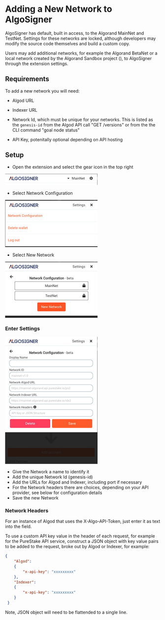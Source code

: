 # Adding a New Network to AlgoSigner

AlgoSigner has default, built in access, to the Algorand MainNet and TestNet. Settings for these networks are locked, although developers may modify the source code themselves and build a custom copy.

Users may add additional networks, for example the Algorand BetaNet or a local network created by the Algorand Sandbox project (), to AlgoSigner through the extension settings.

## Requirements

To add a new network you will need:

- Algod URL
- Indexer URL
- Network Id, which must be unique for your networks. This is listed as the `genesis-id` from the Algod API call "GET /versions" or from the the CLI command "goal node status"

- API Key, potenitally optional depending on API hosting

## Setup

- Open the extension and select the gear icon in the top right

![Network](network_config_images/network_gear_home.png)

- Select Network Configuration

![Network](network_config_images/settings_open.png)

- Select New Network

![Network](network_config_images/network_config_open.png)

### Enter Settings

![Network](network_config_images/network_add_details.png)

- Give the Network a name to identify it
- Add the unique Network Id (genesis-id)
- Add the URLs for Algod and Indexer, including port if necessary
- For the Network headers there are choices, depending on your API provider, see below for configuration details
- Save the new Network

### Network Headers

For an instance of Algod that uses the X-Algo-API-Token, just enter it as text into the field.

To use a custom API key value in the header of each request, for example for the PureStake API service, construct a JSON object with key value pairs to be added to the request, broke out by Algod or Indexer, for example:

```JSON
{
	"Algod":
	{
		"x-api-key": "xxxxxxxxx"
	},
	"Indexer":
	{
		"x-api-key": "xxxxxxxxx"
	}
 }
```

Note, JSON object will need to be flattended to a single line.

